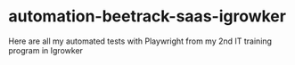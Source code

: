# automation-beetrack-saas-igrowker
Here are all my automated tests with Playwright from my 2nd IT training program in Igrowker
